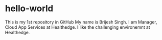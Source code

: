 # hello-world
This is my 1st repository in GitHub
My name is Brijesh Singh. I am Manager, Cloud App Services at Healthedge. I like the challenging environemnt at Healthedge. 
